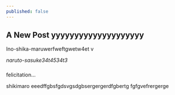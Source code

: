 ```yaml
---
published: false
---
```

## A New Post yyyyyyyyyyyyyyyyyyyy

Ino-shika-maruwerfweftgwetw4et v     


_naruto-sasuke34t4534t3_

###

###

felicitation...


shikimaro eeedffgbsfgdsvgsdgbsergergerdfgbertg fgfgvefrergerge
